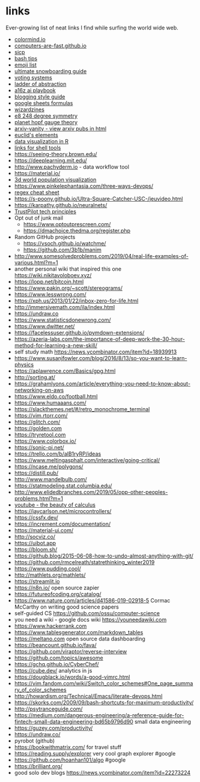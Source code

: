 # links

Ever-growing list of neat links I find while surfing the world wide web.

- [colormind.io](http://colormind.io)
- [computers-are-fast.github.io](http://computers-are-fast.github.io)
- [sicp](http://sarabander.github.io/sicp/)
- [bash tips](http://jvns.ca/blog/2017/03/26/bash-quirks/)
- [emoji list](https://apps.timwhitlock.info/emoji/tables/unicode)
- [ultimate snowboarding guide](https://www.xfive.co/blog/snowboarding-ultimate-guide)
- [voting systems](https://ncase.me/ballot/)
- [ladder of abstraction](http://worrydream.com/LadderOfAbstraction/)
- [a16z ai playbook](http://aiplaybook.a16z.com/)
- [blogging style guide](https://robertheaton.com/2018/12/06/a-blogging-style-guide/)
- [google sheets formulas](https://codingisforlosers.com/google-sheets-formulas/)
- [wizardzines](https://wizardzines.com/)
- [e8 248 degree symmetry](https://www.newscientist.com/article/dn11410-mathematicians-finally-map-248-dimension-structure/)
- [planet hopf gauge theory](https://www.math.toronto.edu/drorbn/Gallery/KnottedObjects/PlanetHopf/index2.html)
- [arxiv-vanity - view arxiv pubs in html](https://www.arxiv-vanity.com)
- [euclid's elements](https://www.c82.net/euclid/)
- [data visualization in R](https://socviz.co/lookatdata.html)
- [links for shell tools](https://github.com/trimstray/the-book-of-secret-knowledge)
- <https://seeing-theory.brown.edu/>
- <https://deeplearning.mit.edu/>
- <http://www.pachyderm.io> - data workflow tool
- <https://material.io/>
- [3d world population visualization](https://pudding.cool/2018/10/city_3d/)
- <https://www.pinkelephantasia.com/three-ways-devops/>
- [regex cheat sheet](https://medium.com/factory-mind/regex-tutorial-a-simple-cheatsheet-by-examples-649dc1c3f285)
- <https://s-poony.github.io/Ultra-Square-Catcher-USC-/jeuvideo.html>
- <https://karpathy.github.io/neuralnets/>
- [TrustPilot tech principles](https://github.com/trustpilot/principles/blob/master/README.md)
- Opt out of junk mail
    - <https://www.optoutprescreen.com/>
    - <https://dmachoice.thedma.org/register.php>
- Random GitHub projects
    - <https://vsoch.github.io/watchme/>
    - <https://github.com/3b1b/manim>
- <http://www.somesolvedproblems.com/2019/04/real-life-examples-of-various.html?m=1>
- another personal wiki that inspired this one https://wiki.nikitavoloboev.xyz/
- https://lopp.net/bitcoin.html
- https://www.pakin.org/~scott/stereograms/
- https://www.lesswrong.com/
- https://xph.us/2013/01/22/inbox-zero-for-life.html
- http://immersivemath.com/ila/index.html
- https://undraw.co
- https://www.statisticsdonewrong.com/
- https://www.dwitter.net/
- https://facelessuser.github.io/pymdown-extensions/
- https://azeria-labs.com/the-importance-of-deep-work-the-30-hour-method-for-learning-a-new-skill/
- self study math https://news.ycombinator.com/item?id=18939913
- https://www.susanjfowler.com/blog/2016/8/13/so-you-want-to-learn-physics
- https://aplawrence.com/Basics/gpg.html
- http://sorting.at/
- https://grahamlyons.com/article/everything-you-need-to-know-about-networking-on-aws
- https://www.eldo.co/football.html
- https://www.humaaans.com/
- https://slackthemes.net/#/retro_monochrome_terminal
- https://vim.rtorr.com/
- https://glitch.com/
- https://golden.com
- https://tryretool.com
- https://www.colorbox.io/
- https://sonic-pi.net/
- https://trello.com/b/alB1ryRP/ideas
- https://www.meltingasphalt.com/interactive/going-critical/
- https://ncase.me/polygons/
- https://distill.pub/
- http://www.mandelbulb.com/
- https://statmodeling.stat.columbia.edu/
- http://www.elidedbranches.com/2019/05/opp-other-peoples-problems.html?m=1
- [youtube - the beauty of calculus](https://www.youtube.com/watch?v=1r6893ga_So)
- https://jaycarlson.net/microcontrollers/
- https://cssfx.dev/
- https://increment.com/documentation/
- https://material-ui.com/
- http://socviz.co/
- https://uibot.app
- https://bloom.sh/
- https://github.blog/2015-06-08-how-to-undo-almost-anything-with-git/
- https://github.com/rmcelreath/statrethinking_winter2019
- https://www.pudding.cool/
- http://mathlets.org/mathlets/
- https://streamlit.io
- https://n8n.io/ open source zapier
- https://futureofcoding.org/catalog/
- https://www.nature.com/articles/d41586-019-02918-5 Cormac McCarthy on writing good science papers
- self-guided CS https://github.com/ossu/computer-science
- you need a wiki - google docs wiki https://youneedawiki.com
- https://www.hackerrank.com
- https://www.tablesgenerator.com/markdown_tables
- https://meltano.com open source data dashboarding
- https://beancount.github.io/fava/
- https://github.com/viraptor/reverse-interview
- https://github.com/topics/awesome
- https://gchq.github.io/CyberChef/
- https://cube.dev/ analytics in js
- https://dougblack.io/words/a-good-vimrc.html
- https://vim.fandom.com/wiki/Switch_color_schemes#One_page_summary_of_color_schemes
- http://howardism.org/Technical/Emacs/literate-devops.html
- https://skorks.com/2009/09/bash-shortcuts-for-maximum-productivity/
- http://psytranceguide.com/
- https://medium.com/dangerous-engineering/a-reference-guide-for-fintech-small-data-engineering-bd65b9796d90 small data engineering
- https://guzey.com/productivity/
- https://undraw.co/
- pyrobot (github)
- https://bookwithmatrix.com/ for travel stuff
- https://reading.supply/explorer very cool graph explorer #google
- https://github.com/hoanhan101/algo #google
- https://brilliant.org/
- good solo dev blogs https://news.ycombinator.com/item?id=22273224
